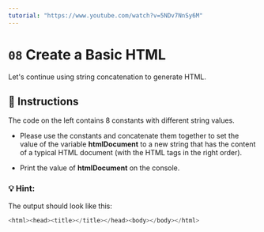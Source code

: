 ```yaml
---
tutorial: "https://www.youtube.com/watch?v=5NDv7NnSy6M"
---
```


# `08` Create a Basic HTML

Let's continue using string concatenation to generate HTML.

## :pencil: Instructions
The code on the left contains 8 constants with different string values. 
* Please use the constants and concatenate them together to set the value of the variable **htmlDocument** to a new string that has the content of a typical HTML document (with the HTML tags in the right order).

* Print the value of **htmlDocument** on the console.

### 💡 Hint:


The output should look like this:
```js
<html><head><title></title></head><body></body></html>
```
